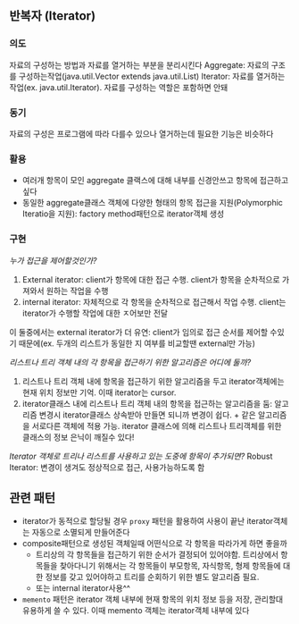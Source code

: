 ## 반복자 (Iterator)

### 의도
자료의 구성하는 방법과 자료를 열거하는 부분을 분리시킨다
Aggregate: 자료의 구조를 구성하는작업(java.util.Vector extends java.util.List)
Iterator: 자료를 열거하는 작업(ex. java.util.Iterator). 자료를 구성하는 역할은 포함하면 안돼

### 동기
자료의 구성은 프로그램에 따라 다를수 있으나 열거하는데 필요한 기능은 비슷하다

### 활용
- 여러개 항목이 모인 aggregate 클랙스에 대해 내부를 신경안쓰고 항목에 접근하고싶다
- 동일한 aggregate클래스 객체에 다양한 형태의 항목 접근을 지원(Polymorphic Iteratio을 지원): factory method패턴으로 iterator객체 생성


### 구현 
*누가 접근을 제어할것인가?*
1) External iterator: client가 항목에 대한 접근 수행. client가 항목을 순차적으로 가져와서 원하는 작업을 수행
2) internal iterator: 자체적으로 각 항목을 순차적으로 접근해서 작업 수행. client는 iterator가 수행할 작업에 대한 ㅈ어보만 전달

이 둘중에서는 external iterator가 더 유연: client가 임의로 접근 순서를 제어할 수있기 때문에(ex. 두개의 리스트가 동일한 지 여부를 비교할땐 external만 가능)

*리스트나 트리 객체 내의 각 항목을 접근하기 위한 알고리즘은 어디에 둘까?*
1) 리스트나 트리 객체 내에 항목을 접근하기 위한 알고리즘을 두고 iterator객체에는 현재 위치 정보만 기억. 이때 iterator는 cursor.
2) iterator클래스 내에 리스트나 트리 객체 내의 항목을 접근하는 알고리즘을 둠: 알고리즘 변경시 iterator클래스 상속받아 만들면 되니까 변경이 쉽다. + 같은 알고리즘을 서로다른 객체에 적용 가능. iterator 클래스에 의해 리스트나 트리객체를 위한 클래스의 정보 은닉이 깨질수 있다!

*Iterator 객체로 트리나 리스트를 사용하고 있는 도중에 항목이 추가되면?*
Robust Iterator: 변경이 생겨도 정상적으로 접근, 사용가능하도록 함


## 관련 패턴
- iterator가 동적으로 할당될 경우 `proxy` 패턴을 활용하여 사용이 끝난 iterator객체는 자동으로 소멸되게 만들어준다
- composite패턴으로 생성된 객체일때 어떤식으로 각 항목을 따라가게 하면 좋을까 
  - 트리상의 각 항목들을 접근하기 위한 순서가 결정되어 있어야함. 트리상에서 항목들을 찾아다니기 위해서는 각 항목들이 부모항목, 자식항목, 형제 항목들에 대한 정보를 갖고 있어야하고 트리를 순회하기 위한 별도 알고리즘 필요.
  - 또는 internal iterator사용^^
- `memento` 패턴은 iterator 객체 내부에 현재 항목의 위치 정보 등을 저장, 관리할대 유용하게 쓸 수 있다. 이때 memento 객체는 iterator객체 내부에 있다